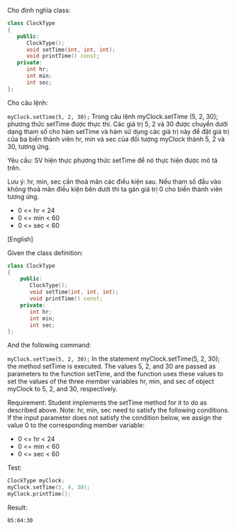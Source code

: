 Cho định nghĩa class:

```cpp
class ClockType
{
   public:
      ClockType();
      void setTime(int, int, int);
      void printTime() const;
   private:
      int hr;
      int min;
      int sec;
};
```
Cho câu lệnh:

`myClock.setTime(5, 2, 30);`
Trong câu lệnh myClock.setTime (5, 2, 30); phương thức setTime được thực thi. Các giá trị 5, 2 và 30 được chuyển dưới dạng tham số cho hàm setTime và hàm sử dụng các giá trị này để đặt giá trị của ba biến thành viên hr, min và sec của đối tượng myClock thành 5, 2 và 30, tương ứng.

Yêu cầu: SV hiện thực phương thức setTime để nó thực hiện được mô tả trên.

Lưu ý: hr, min, sec cần thoả mãn các điều kiện sau. Nếu tham số đầu vào không thoả mãn điều kiện bên dưới thì ta gán giá trị 0 cho biến thành viên tương ứng.

- 0 <= hr < 24
- 0 <= min < 60
- 0 <= sec < 60

[English]

Given the class definition:

```cpp
class ClockType
{
    public:
       ClockType();
       void setTime(int, int, int);
       void printTime() const;
    private:
       int hr;
       int min;
       int sec;
};
```
And the following command:

`myClock.setTime(5, 2, 30);`
In the statement myClock.setTime(5, 2, 30); the method setTime is executed. The values 5, 2, and 30 are passed as parameters to the function setTime, and the function uses these values to set the values of the three member variables hr, min, and sec of object myClock to 5, 2, and 30, respectively.

Requirement: Student implements the setTime method for it to do as described above.
Note: hr, min, sec need to satisfy the following conditions. If the input parameter does not satisfy the condition below, we assign the value 0 to the corresponding member variable:

- 0 <= hr < 24
- 0 <= min < 60
- 0 <= sec < 60

Test:
```cpp
ClockType myClock;
myClock.setTime(5, 4, 30);
myClock.printTime();
```

Result:
```
05:04:30
```
